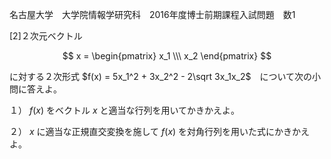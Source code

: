 名古屋大学　大学院情報学研究科　2016年度博士前期課程入試問題　数1

\[2]２次元ベクトル 

$$
    x = \begin{pmatrix} x_1 \\\ x_2 \end{pmatrix}
$$

に対する２次形式 $f(x) = 5x_1^2 + 3x_2^2 - 2\sqrt 3x_1x_2$　について次の小問に答えよ。

１） $f(x)$ をベクトル $x$ と適当な行列を用いてかきかえよ。

２） $x$ に適当な正規直交変換を施して $f(x)$ を対角行列を用いた式にかきかえよ。

